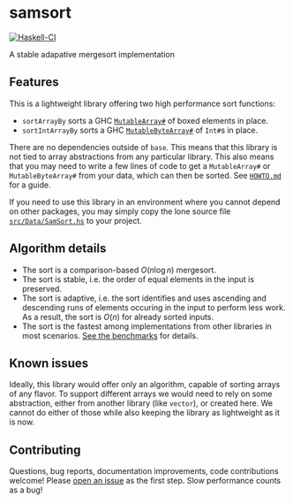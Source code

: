 # samsort

[![Haskell-CI](https://github.com/meooow25/samsort/actions/workflows/haskell-ci.yml/badge.svg)](https://github.com/meooow25/samsort/actions/workflows/haskell-ci.yml)

A stable adapative mergesort implementation

## Features

This is a lightweight library offering two high performance sort functions:

* `sortArrayBy` sorts a GHC [`MutableArray#`](https://hackage.haskell.org/package/base-4.19.0.0/docs/GHC-Exts.html#t:MutableArray-35-)
  of boxed elements in place.
* `sortIntArrayBy` sorts a GHC [`MutableByteArray#`](https://hackage.haskell.org/package/base-4.19.0.0/docs/GHC-Exts.html#t:MutableByteArray-35-)
  of `Int#`s in place.

There are no dependencies outside of `base`. This means that this library is
not tied to array abstractions from any particular library. This also means
that you may need to write a few lines of code to get a `MutableArray#` or
`MutableByteArray#` from your data, which can then be sorted. See
[`HOWTO.md`](https://github.com/meooow25/samsort/blob/master/HOWTO.md)
for a guide.

If you need to use this library in an environment where you cannot depend on
other packages, you may simply copy the lone source file
[`src/Data/SamSort.hs`](https://github.com/meooow25/samsort/blob/master/src/Data/SamSort.hs)
to your project.

## Algorithm details

* The sort is a comparison-based $O(n \log n)$ mergesort.
* The sort is stable, i.e. the order of equal elements in the input is
  preserved.
* The sort is adaptive, i.e. the sort identifies and uses ascending and
  descending runs of elements occuring in the input to perform less work. As a
  result, the sort is $O(n)$ for already sorted inputs.
* The sort is the fastest among implementations from other libraries in most
  scenarios. [See the benchmarks](https://github.com/meooow25/samsort/tree/master/compare)
  for details.

## Known issues

Ideally, this library would offer only an algorithm, capable of sorting arrays
of any flavor. To support different arrays we would need to rely on some
abstraction, either from another library (like `vector`), or created here. We
cannot do either of those while also keeping the library as lightweight as it
is now.

## Contributing

Questions, bug reports, documentation improvements, code contributions welcome!
Please [open an issue](https://github.com/meooow25/samsort/issues) as the first
step. Slow performance counts as a bug!
